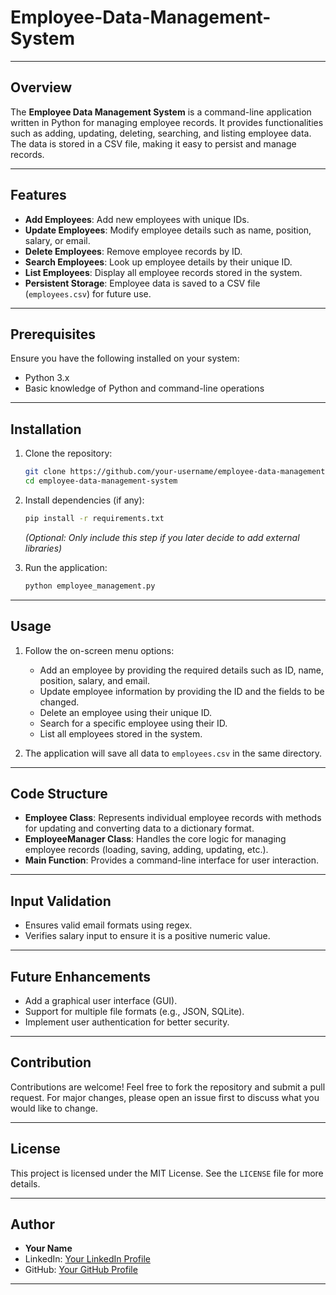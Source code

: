 # Employee-Data-Management-System


---



## Overview
The **Employee Data Management System** is a command-line application written in Python for managing employee records. It provides functionalities such as adding, updating, deleting, searching, and listing employee data. The data is stored in a CSV file, making it easy to persist and manage records.

---

## Features
- **Add Employees**: Add new employees with unique IDs.
- **Update Employees**: Modify employee details such as name, position, salary, or email.
- **Delete Employees**: Remove employee records by ID.
- **Search Employees**: Look up employee details by their unique ID.
- **List Employees**: Display all employee records stored in the system.
- **Persistent Storage**: Employee data is saved to a CSV file (`employees.csv`) for future use.

---

## Prerequisites
Ensure you have the following installed on your system:
- Python 3.x
- Basic knowledge of Python and command-line operations

---

## Installation
1. Clone the repository:
   ```bash
   git clone https://github.com/your-username/employee-data-management-system.git
   cd employee-data-management-system
   ```

2. Install dependencies (if any):
   ```bash
   pip install -r requirements.txt
   ```
   *(Optional: Only include this step if you later decide to add external libraries)*

3. Run the application:
   ```bash
   python employee_management.py
   ```

---

## Usage
1. Follow the on-screen menu options:
   - Add an employee by providing the required details such as ID, name, position, salary, and email.
   - Update employee information by providing the ID and the fields to be changed.
   - Delete an employee using their unique ID.
   - Search for a specific employee using their ID.
   - List all employees stored in the system.

2. The application will save all data to `employees.csv` in the same directory.

---

## Code Structure
- **Employee Class**: Represents individual employee records with methods for updating and converting data to a dictionary format.
- **EmployeeManager Class**: Handles the core logic for managing employee records (loading, saving, adding, updating, etc.).
- **Main Function**: Provides a command-line interface for user interaction.

---

## Input Validation
- Ensures valid email formats using regex.
- Verifies salary input to ensure it is a positive numeric value.

---

## Future Enhancements
- Add a graphical user interface (GUI).
- Support for multiple file formats (e.g., JSON, SQLite).
- Implement user authentication for better security.

---

## Contribution
Contributions are welcome! Feel free to fork the repository and submit a pull request. For major changes, please open an issue first to discuss what you would like to change.

---

## License
This project is licensed under the MIT License. See the `LICENSE` file for more details.

---

## Author
- **Your Name**  
- LinkedIn: [Your LinkedIn Profile](https://www.linkedin.com/in/your-profile)  
- GitHub: [Your GitHub Profile](https://github.com/your-username)

---

